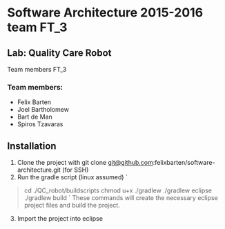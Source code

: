 # Software Architecture 2015-2016 team FT_3
## Lab: Quality Care Robot

Team members FT_3

### Team members:
* Felix Barten
* Joel Bartholomew
* Bart de Man
* Spiros Tzavaras

## Installation

1. Clone the project with git clone git@github.com:felixbarten/software-architecture.git (for SSH) 
2. Run the gradle script (linux assumed) 
`
> cd ./QC_robot/buildscripts
> chmod u+x ./gradlew
> ./gradlew eclipse
> ./gradlew build
`
These commands will create the necessary eclipse project files and build the project. 
3. Import the project into eclipse